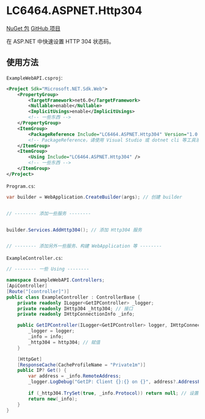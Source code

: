 # LC6464.ASPNET.Http304

[NuGet 包](https://www.nuget.org/packages/LC6464.ASPNET.Http304 "NuGet.Org")
[GitHub 项目](https://github.com/lc6464/LC6464.ASPNET.Http304 "GitHub.Com")

在 ASP.NET 中快速设置 HTTP 304 状态码。

## 使用方法
`ExampleWebAPI.csproj`:
``` xml
<Project Sdk="Microsoft.NET.Sdk.Web">
	<PropertyGroup>
		<TargetFramework>net6.0</TargetFramework>
		<Nullable>enable</Nullable>
		<ImplicitUsings>enable</ImplicitUsings>
		<!-- 一些东西 -->
	</PropertyGroup>
	<ItemGroup>
		<PackageReference Include="LC6464.ASPNET.Http304" Version="1.0.0" />
		<!-- PackageReference，请使用 Visual Studio 或 dotnet cli 等工具添加 -->
	</ItemGroup>
	<ItemGroup>
		<Using Include="LC6464.ASPNET.Http304" />
		<!-- 一些东西 -->
	</ItemGroup>
</Project>
```

`Program.cs`:
``` csharp
var builder = WebApplication.CreateBuilder(args); // 创建 builder


// -------- 添加一些服务 --------


builder.Services.AddHttp304(); // 添加 Http304 服务


// -------- 添加另外一些服务、构建 WebApplication 等 --------
```

`ExampleController.cs`:
``` csharp
// -------- 一些 Using --------

namespace ExampleWebAPI.Controllers;
[ApiController]
[Route("[controller]")]
public class ExampleController : ControllerBase {
	private readonly ILogger<GetIPController> _logger;
	private readonly IHttp304 _http304; // 接口
	private readonly IHttpConnectionInfo _info;

	public GetIPController(ILogger<GetIPController> logger, IHttpConnectionInfo info, IHttp304 http304) { // 依赖注入
		_logger = logger;
		_info = info;
		_http304 = http304; // 赋值
	}

	[HttpGet]
	[ResponseCache(CacheProfileName = "Private1m")]
	public IP? Get() {
		var address = _info.RemoteAddress;
		_logger.LogDebug("GetIP: Client {}:{} on {}", address?.AddressFamily == AddressFamily.InterNetworkV6 ? $"[{address}]" : address, _info.RemotePort, _info.Protocol);
		
		if (_http304.TrySet(true, _info.Protocol)) return null; // 设置 304 响应
		return new(_info);
	}
}
```
